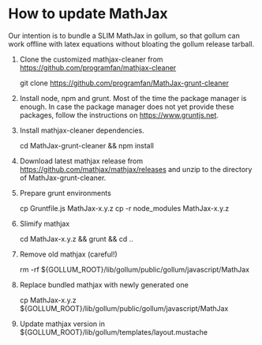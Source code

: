 # How to update MathJax

Our intention is to bundle a SLIM MathJax in gollum, so that gollum can work
offline with latex equations without bloating the gollum release tarball.

1. Clone the customized mathjax-cleaner from
   https://github.com/programfan/mathjax-cleaner

      git clone https://github.com/programfan/MathJax-grunt-cleaner

2. Install node, npm and grunt. Most of the time the package manager is
   enough. In case the package manager does not yet provide these packages,
   follow the instructions on https://www.gruntjs.net.

3. Install mathjax-cleaner dependencies.

      cd MathJax-grunt-cleaner && npm install 

4. Download latest mathjax release from
   https://github.com/mathjax/mathjax/releases and unzip to the
   directory of MathJax-grunt-cleaner.

5. Prepare grunt environments

      cp Gruntfile.js MathJax-x.y.z
      cp -r node_modules MathJax-x.y.z

6. Slimify mathjax

      cd MathJax-x.y.z && grunt && cd ..
      
7. Remove old mathjax (careful!)

     rm -rf ${GOLLUM_ROOT}/lib/gollum/public/gollum/javascript/MathJax

8. Replace bundled mathjax with newly generated one

      cp MathJax-x.y.z ${GOLLUM_ROOT}/lib/gollum/public/gollum/javascript/MathJax

9. Update mathjax version in ${GOLLUM_ROOT}/lib/gollum/templates/layout.mustache

